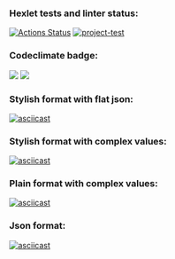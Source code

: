 ### Hexlet tests and linter status:
[![Actions Status](https://github.com/Mirdalan-p/python-project-50/workflows/hexlet-check/badge.svg)](https://github.com/Mirdalan-p/python-project-50/actions)
[![project-test](https://github.com/Mirdalan-p/python-project-50/actions/workflows/project-test.yml/badge.svg)](https://github.com/Mirdalan-p/python-project-50/actions/workflows/project-test.yml)

### Codeclimate badge:
<a href="https://codeclimate.com/github/Mirdalan-p/python-project-50/maintainability"><img src="https://api.codeclimate.com/v1/badges/dc2ccd125d1ae66db4aa/maintainability" /></a>
<a href="https://codeclimate.com/github/Mirdalan-p/python-project-50/test_coverage"><img src="https://api.codeclimate.com/v1/badges/dc2ccd125d1ae66db4aa/test_coverage" /></a>


### Stylish format with flat json:
[![asciicast](https://asciinema.org/a/537316.svg)](https://asciinema.org/a/537316)

### Stylish format with complex values:
[![asciicast](https://asciinema.org/a/541604.svg)](https://asciinema.org/a/541604)

### Plain format with complex values:
[![asciicast](https://asciinema.org/a/542192.svg)](https://asciinema.org/a/542192)

### Json format:
[![asciicast](https://asciinema.org/a/542348.svg)](https://asciinema.org/a/542348)